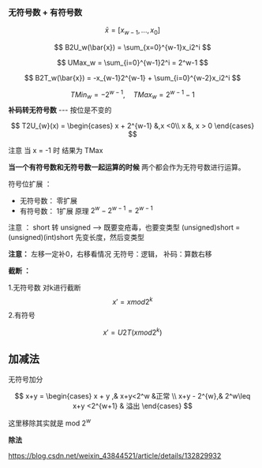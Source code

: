 
### 无符号数 + 有符号数

$$
\bar{x} = [x_{w-1}, ... , x_0]
$$

$$
B2U_w(\bar{x}) = \sum_{x=0}^{w-1}x_i2^i
$$

$$
UMax_w = \sum_{i=0}^{w-1}2^i = 2^w-1
$$

$$
B2T_w(\bar{x}) = -x_{w-1}2^{w-1} + \sum_{i=0}^{w-2}x_i2^i
$$

$$
TMin_{w} = -2^{w-1} , \quad  TMax_{w} = 2^{w-1} -1
$$
**补码转无符号数**  --- 按位是不变的

$$
T2U_{w}(x) = \begin{cases}
  x + 2^{w-1} &,x <0\\
  x &, x > 0
\end{cases}
$$

注意 当 x = -1 时 结果为 TMax

**当一个有符号数和无符号数一起运算的时候** 两个都会作为无符号数进行运算。

符号位扩展 ：
- 无符号数： 零扩展
- 有符号数： 1扩展  原理 $2^{w} - 2^{w-1} = 2^{w-1}$

注意 ： short 转 unsigned --> 既要变疮毒，也要变类型
(unsigned)short = (unsigned)(int)short 先变长度，然后变类型

**注意：** 左移一定补0，右移看情况 无符号：逻辑， 补码：算数右移

**截断 ：**

1.无符号数 对k进行截断
$$
x' = x mod 2^k
$$
2.有符号

$$
x' = U2T(x mod 2^k)
$$


## 加减法

无符号加分

$$
x+y = \begin{cases}
x + y ,& x+y<2^w &正常 \\
x+y - 2^{w},& 2^w\leq x+y <2^{w+1} & 溢出
\end{cases}
$$

这里移除其实就是 mod $2^w$

**除法**

https://blog.csdn.net/weixin_43844521/article/details/132829932